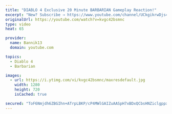 ```yaml
---
title: "DIABLO 4 Exclusive 20 Minute BARBARIAN Gameplay Reaction!"
excerpt: "New? Subscribe → https://www.youtube.com/channel/UCkgikrwDjs4J4U8zdNBV4aA?sub_confirmation=1 https://www.twitch.tv/bannik13 DIABLO 4 Exclusive ..."
originalUrl: https://youtube.com/watch?v=kvgc42bsmnc
type: video
heat: 65

provider:
  name: Bannik13
  domain: youtube.com

topics:
  - Diablo 4
  - Barbarian

images:
  - url: https://i.ytimg.com/vi/kvgc42bsmnc/maxresdefault.jpg
    width: 1280
    height: 720
    isCached: true

secured: "ToF6Nmjdh6ZBGIhn+ATrpLBKP/cP4MWlGAIZuAASpH7xBDxQCbsHNZiclgppxcOZ9zcwNWDE9Z5L6KrDWSmu/EwSDJvAvJB0O40W+uMGQ+6gNydPozx1qKSsIGjjo5GgdRPQdQg+/WiaJVQhs6WOFTGDdHjR5oM9nMxjfZTWFVvm33Rn2MzfoCBhYyBW9LoJbbS2vu2uqmEfiSv6Gj44tGnyIniKRcmxYrYjigvrDANx4c6rw4YW2SR8UXJpIPTbss/K0Kj+ijaPwspJHtokh2lG8wheuetOdqp/8rtG5ZcS4o5LkWTPifPi02s+9uMuJhqj25lCdIA2gzha6rO/HOPIk4e/cVFg1iNd6AV+IW1y5qX9j2V/3oqIPNi6LY7Jqt9f0OglkE451G737561lg==;nrXGlunQv07Uo0aMHZD6bQ=="
---
```


